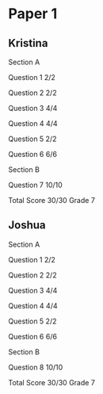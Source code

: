 # Paper 1

## Kristina

Section A

Question 1          2/2

Question 2          2/2

Question 3          4/4

Question 4          4/4

Question 5          2/2

Question 6          6/6

Section B

Question 7          10/10

Total Score         30/30 Grade 7

## Joshua

Section A

Question 1          2/2

Question 2          2/2

Question 3          4/4

Question 4          4/4

Question 5          2/2

Question 6          6/6

Section B

Question 8          10/10

Total Score         30/30 Grade 7




